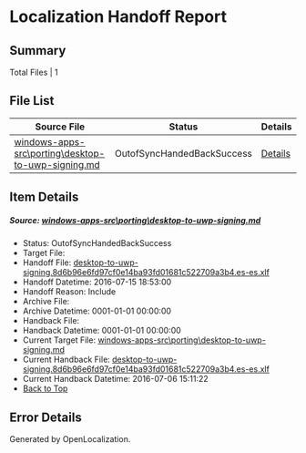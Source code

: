 # <a name='report-top'></a> Localization Handoff Report

## Summary
 Total Files | 1

## File List
 Source File | Status | Details 
 ----------- | ------ | ------- 
 [windows-apps-src\porting\desktop-to-uwp-signing.md](https://github.com/Microsoft/windows-apps/blob/c574d14e68dc9d3f47bb74b8cd4b27c9b5250549/windows-apps-src/porting/desktop-to-uwp-signing.md) | OutofSyncHandedBackSuccess | [Details](#8f36af9559a8c0766e67ed0303e8829949e8b3bc3503)

## Item Details
##### <a name='8f36af9559a8c0766e67ed0303e8829949e8b3bc3503'></a> Source: [windows-apps-src\porting\desktop-to-uwp-signing.md](https://github.com/Microsoft/windows-apps/blob/c574d14e68dc9d3f47bb74b8cd4b27c9b5250549/windows-apps-src/porting/desktop-to-uwp-signing.md)
* Status: OutofSyncHandedBackSuccess
* Target File: 
* Handoff File: [desktop-to-uwp-signing.8d6b96e6fd97cf0e14ba93fd01681c522709a3b4.es-es.xlf](https://github.com/Microsoft/WDG.handoff/blob/1d4e63ded90c28282568eab5843f165cadfcd4a9/ol-handoff/Microsoft/windows-apps.es-es/master/desktop-to-uwp-signing.8d6b96e6fd97cf0e14ba93fd01681c522709a3b4.es-es.xlf)
* Handoff Datetime: 2016-07-15 18:53:00
* Handoff Reason: Include
* Archive File: 
* Archive Datetime: 0001-01-01 00:00:00
* Handback File: 
* Handback Datetime: 0001-01-01 00:00:00
* Current Target File: [windows-apps-src\porting\desktop-to-uwp-signing.md](https://github.com/Microsoft/windows-apps.es-es/blob/e53f454bc4c461b2434c3387589e28a597068263/windows-apps-src/porting/desktop-to-uwp-signing.md)
* Current Handback File: [desktop-to-uwp-signing.8d6b96e6fd97cf0e14ba93fd01681c522709a3b4.es-es.xlf](https://github.com/Microsoft/WDG.handback/blob/45ea58b222954eb601000ff83302f042237b5a2e/ol-handback/Microsoft/windows-apps.es-es/master/desktop-to-uwp-signing.8d6b96e6fd97cf0e14ba93fd01681c522709a3b4.es-es.xlf)
* Current Handback Datetime: 2016-07-06 15:11:22
* [Back to Top](#report-top)


## Error Details

Generated by OpenLocalization.
